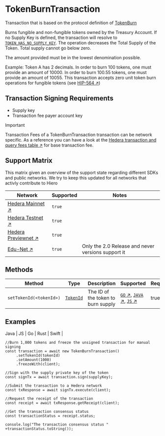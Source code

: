 # TokenBurnTransaction

Transaction that is based on the protocol definition of [TokenBurn](api/TokenBurn.md)

Burns fungible and non-fungible tokens owned by the Treasury Account. If no Supply Key is defined, the transaction will resolve to [`TOKEN_HAS_NO_SUPPLY_KEY`]().
The operation decreases the Total Supply of the Token.
Total supply cannot go below zero.

The amount provided must be in the lowest denomination possible.

Example: Token A has 2 decimals. In order to burn 100 tokens, one must provide an amount of 10000. In order to burn 100.55 tokens, one must provide an amount of 10055.
This transaction accepts zero unit token burn operations for fungible tokens (see [HIP-564 :arrow_upper_right:]())

## Transaction Signing Requirements

- Supply key
- Transaction fee payer account key

> [!IMPORTANT]
> Transaction Fees of a TokenBurnTransaction transaction can be network specific. As a reference you can have a look at the [Hedera transaction and query fees table :arrow_upper_right:]() for base transaction fee.

## Support Matrix

This matrix given an overview of the support state regarding different SDKs and public networks. We try to keep this updated for all networks that activly contribute to Hiero

| Network |  Supported     | Notes                        |
| ----------------- | --------- | ---------------------------------- |
| [Hedera Mainnet :arrow_upper_right:]()    | `true` |  |
| [Hedera Testnet :arrow_upper_right:]()    | `true` |  |
| [Hedera Previewnet :arrow_upper_right:]() | `true` |  |
| [Edu-Net :arrow_upper_right:]() | `true` | Only the 2.0 Release and never versions support it |

## Methods

| Method                | Type      | Description                        | Supported | Requirement |
| --------------------- | --------- | ---------------------------------- | --------- | ----------- |
| `setTokenId(<tokenId>)` | [`TokenId`]()   | The ID of the token to burn supply | [`GO` :arrow_upper_right:](), [`JAVA` :arrow_upper_right:](), [`JS` :arrow_upper_right:]() | true |

## Examples

Java | JS | Go | Rust | Swift |
```
//Burn 1,000 tokens and freeze the unsigned transaction for manual signing
const transaction = await new TokenBurnTransaction()
     .setTokenId(tokenId)
     .setAmount(1000)
     .freezeWith(client);

//Sign with the supply private key of the token 
const signTx = await transaction.sign(supplyKey);

//Submit the transaction to a Hedera network    
const txResponse = await signTx.execute(client);

//Request the receipt of the transaction
const receipt = await txResponse.getReceipt(client);
    
//Get the transaction consensus status
const transactionStatus = receipt.status;

console.log("The transaction consensus status " +transactionStatus.toString());
```

